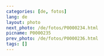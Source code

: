 ```yaml
---
categories: [de, fotos]
lang: de
layout: photo
next_photo: /de/fotos/P0000234.html
picname: P0000235
prev_photo: /de/fotos/P0000236.html
tags: []
---
```

